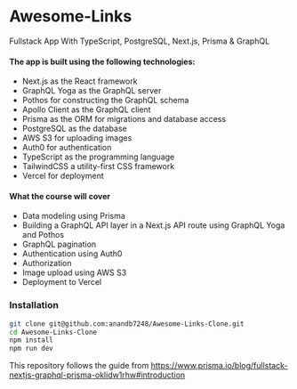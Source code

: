 # Awesome-Links
Fullstack App With TypeScript, PostgreSQL, Next.js, Prisma &amp; GraphQL

#### The app is built using the following technologies:
- Next.js as the React framework
- GraphQL Yoga as the GraphQL server
- Pothos for constructing the GraphQL schema
- Apollo Client as the GraphQL client
- Prisma as the ORM for migrations and database access
- PostgreSQL as the database
- AWS S3 for uploading images
- Auth0 for authentication
- TypeScript as the programming language
- TailwindCSS a utility-first CSS framework
- Vercel for deployment

#### What the course will cover
- Data modeling using Prisma
- Building a GraphQL API layer in a Next.js API route using GraphQL Yoga and Pothos
- GraphQL pagination
- Authentication using Auth0
- Authorization
- Image upload using AWS S3
- Deployment to Vercel

### Installation
```bash
git clone git@github.com:anandb7248/Awesome-Links-Clone.git
cd Awesome-Links-Clone
npm install
npm run dev
```

This repository follows the guide from https://www.prisma.io/blog/fullstack-nextjs-graphql-prisma-oklidw1rhw#introduction